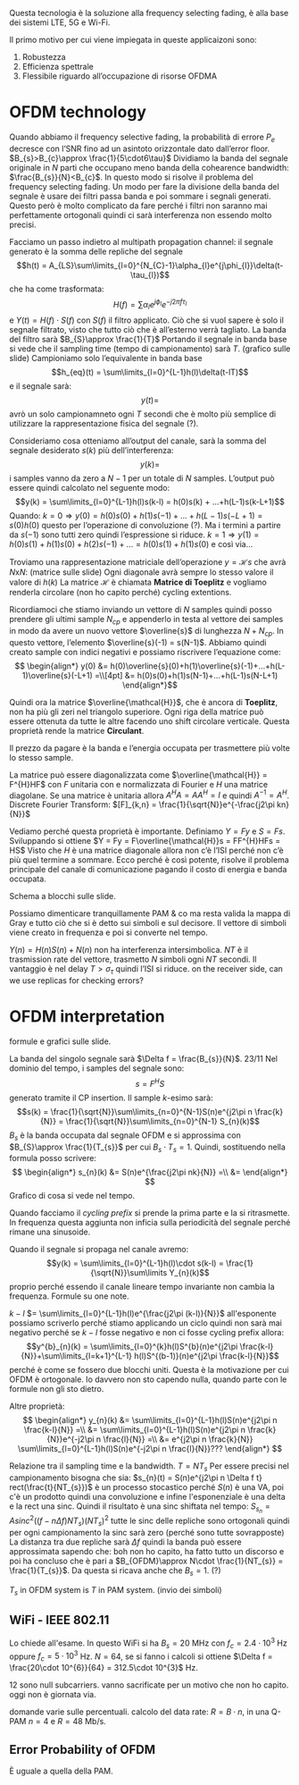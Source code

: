 
Questa tecnologia è la soluzione alla frequency selecting fading, è alla base dei sistemi LTE, 5G e Wi-Fi. 

Il primo motivo per cui viene impiegata in queste applicaizoni sono:
1. Robustezza
2. Efficienza spettrale
3. Flessibile riguardo all’occupazione di risorse OFDMA

# OFDM technology

Quando abbiamo il frequency selective fading, la probabilità di errore $P_{e}$ decresce con l’SNR fino ad un asintoto orizzontale dato dall’error floor.
$B_{s}>B_{c}\approx \frac{1}{5\cdot6\tau}$
Dividiamo la banda del segnale originale in $N$ parti che occupano meno banda della cohearence bandwidth: $\frac{B_{s}}{N}<B_{c}$.
In questo modo si risolve il problema del frequency selecting fading. 
Un modo per fare la divisione della banda del segnale è usare dei filtri passa banda e poi sommare i segnali generati. Questo però è molto complicato da fare perché i filtri non saranno mai perfettamente ortogonali quindi ci sarà interferenza non essendo molto precisi.

Facciamo un passo indietro al multipath propagation channel:
il segnale generato è la somma delle repliche del segnale $$h(t) = A_{LS}\sum\limits_{l=0}^{N_{C}-1}\alpha_{l}e^{j\phi_{l}}\delta(t-\tau_{l})$$ che ha come trasformata: $$H(f) = \sum\limits \alpha_{l}e^{j\phi_{l}}e^{-j2\pi f\tau_{l}}$$ e $Y(t) = H(f)\cdot S(f)$ con $S(f)$ il filtro applicato.
Ciò che si vuol sapere è solo il segnale filtrato, visto che tutto ciò che è all’esterno verrà tagliato. La banda del filtro sarà $B_{S}\approx \frac{1}{T}$
Portando il segnale in banda base si vede che il sampling time (tempo di campionamento) sarà $T$. (grafico sulle slide)
Campioniamo solo l’equivalente in banda base $$h_{eq}(t) = \sum\limits_{l=0}^{L-1}h(l)\delta(t-lT)$$
e il segnale sarà: $$y(t) = $$
avrò un solo campionamneto ogni $T$ secondi che è molto più semplice di utilizzare la rappresentazione fisica del segnale (?).

Consideriamo cosa otteniamo all’output del canale, sarà la somma del segnale desiderato $s(k)$ più dell’interferenza: $$y(k) = $$ i samples vanno da zero a $N-1$ per un totale di $N$ samples. L’output può essere quindi calcolato nel seguente modo: $$y(k) = \sum\limits_{l=0}^{L-1}h(l)s(k-l) = h(0)s(k) + …+h(L-1)s(k-L+1)$$
Quando: $k=0 \Rightarrow y(0) = h(0)s(0)+h(1)s(-1)+…+h(L-1)s(-L+1) = s(0)h(0)$ questo per l’operazione di convoluzione (?). Ma i termini a partire da $s(-1)$ sono tutti zero quindi l’espressione si riduce. 
$k=1 \Rightarrow y(1) = h(0)s(1)+h(1)s(0)+h(2)s(-1) + … = h(0)s(1) + h(1)s(0)$
e così via…

Troviamo una rappresentazione matriciale dell’operazione $y = \mathcal{H}s$ che avrà $N\text{x}N$: (matrice sulle slide)
Ogni diagonale avrà sempre lo stesso valore il valore di $h(k)$
La matrice $\mathcal{H}$ è chiamata **Matrice di Toeplitz** e vogliamo renderla circolare (non ho capito perché) cycling extentions. 

Ricordiamoci che stiamo inviando un vettore di $N$ samples quindi posso prendere gli ultimi sample $N_{cp}$ e appenderlo in testa al vettore dei samples in modo da avere un nuovo vettore $\overline{s}$ di lunghezza $N+N_{cp}$. In questo vettore, l’elemento $\overline{s}(-1) = s(N-1)$.
Abbiamo quindi creato sample con indici negativi e possiamo riscrivere l’equazione come: 
$$
\begin{align*}
y(0) &= h(0)\overline{s}(0)+h(1)\overline{s}(-1)+…+h(L-1)\overline{s}(-L+1) =\\[4pt]
&= h(0)s(0)+h(1)s(N-1)+…+h(L-1)s(N-L+1)
\end{align*}$$

Quindi ora la matrice $\overline{\mathcal{H}}$, che è ancora di **Toeplitz**, non ha più gli zeri nel triangolo superiore. Ogni riga della matrice può essere ottenuta da tutte le altre facendo uno shift circolare verticale. 
Questa proprietà rende la matrice **Circulant**.

Il prezzo da pagare è la banda e l’energia occupata per trasmettere più volte lo stesso sample.

La matrice può essere diagonalizzata come $\overline{\mathcal{H}} = F^{H}HF$ con $F$ unitaria con e normalizzata di Fourier e $H$ una matrice diagolane.
Se una matrice è unitaria allora $A^{H}A = AA^{H} = I$ e quindi $A^{-1}=A^{H}$.
Discrete Fourier Transform: $[F]_{k,n} = \frac{1}{\sqrt{N}}e^{-\frac{j2\pi kn}{N}}$

Vediamo perché questa proprietà è importante.
Definiamo $Y = Fy$ e $S = Fs$. 
Sviluppando si ottiene $Y = Fy = F\overline{\mathcal{H}}s = FF^{H}HFs = HS$
Visto che $H$ è una matrice diagonale allora non c’è l’ISI perché non c’è più quel termine a sommare. Ecco perché è così potente, risolve il problema principale del canale di comunicazione pagando il costo di energia e banda occupata.

Schema a blocchi sulle slide. 

Possiamo dimenticare tranquillamente PAM & co ma resta valida la mappa di Gray e tutto ciò che si è detto sui simboli e sul decisore.
Il vettore di simboli viene creato in frequenza e poi si converte nel tempo.

$Y(n) = H(n)S(n) +N(n)$ non ha interferenza intersimbolica. 
$NT$ è il trasmission rate del vettore, trasmetto $N$ simboli ogni $NT$ secondi. Il vantaggio è nel delay $T > \sigma_{\tau}$ quindi l’ISI si riduce.
on the receiver side, can we use replicas for checking errors? 

# OFDM interpretation

formule e grafici sulle slide.

La banda del singolo segnale sarà $\Delta f = \frac{B_{s}}{N}$.
23/11
Nel dominio del tempo, i samples del segnale sono: $$s = F^{H}S$$
generato tramite il CP insertion. 
Il sample $k$-esimo sarà: $$s(k) = \frac{1}{\sqrt{N}}\sum\limits_{n=0}^{N-1}S(n)e^{j2\pi n \frac{k}{N}} = \frac{1}{\sqrt{N}}\sum\limits_{n=0}^{N-1} S_{n}(k)$$
$B_{s}$ è la banda occupata dal segnale OFDM e si approssima con $B_{S}\approx \frac{1}{T_{s}}$ per cui $B_{s}\cdot T_{s} = 1$. Quindi, sostituendo nella formula posso scrivere: 
$$
\begin{align*}
s_{n}(k) &= S(n)e^{\frac{j2\pi nk}{N}} =\\
&= 
\end{align*}
$$
Grafico di cosa si vede nel tempo. 

Quando facciamo il *cycling prefix* si prende la prima parte e la si ritrasmette. In frequenza questa aggiunta non inficia sulla periodicità del segnale perché rimane una sinusoide. 

Quando il segnale si propaga nel canale avremo: $$y(k) = \sum\limits_{l=0}^{L-1}h(l)\cdot s(k-l) = \frac{1}{\sqrt{N}}\sum\limits Y_{n}(k)$$proprio perché essendo il canale lineare tempo invariante non cambia la frequenza. 
Formule su one note.

$k-l$ $= \sum\limits_{l=0}^{L-1}h(l)e^{\frac{j2\pi (k-l)}{N}}$ all'esponente possiamo scriverlo perché stiamo applicando un ciclo quindi non sarà mai negativo perché se $k-l$ fosse negativo e non ci fosse cycling prefix allora: $$y^{b}_{n}(k) = \sum\limits_{l=0}^{k}h(l)S^{b}(n)e^{j2\pi \frac{k-l}{N}}+\sum\limits_{l=k+1}^{L-1} h(l)S^{(b-1)}(n)e^{j2\pi \frac{k-l}{N}}$$perché è come se fossero due blocchi uniti. Questa è la motivazione per cui OFDM è ortogonale. 
Io davvero non sto capendo nulla, quando parte con le formule non gli sto dietro. 

Altre proprietà:
$$
\begin{align*}
y_{n}(k) &= \sum\limits_{l=0}^{L-1}h(l)S(n)e^{j2\pi n \frac{k-l}{N}} =\\
&= \sum\limits_{l=0}^{L-1}h(l)S(n)e^{j2\pi n \frac{k}{N}}e^{-j2\pi n \frac{l}{N}} =\\
&= e^{j2\pi n \frac{k}{N}} \sum\limits_{l=0}^{L-1}h(l)S(n)e^{-j2\pi n \frac{l}{N}}???
\end{align*} 
$$

Relazione tra il sampling time e la bandwidth.
$T = NT_{s}$
Per essere precisi nel campionamento bisogna che sia:
$s_{n}(t) = S(n)e^{j2\pi n \Delta f t} rect(\frac{t}{NT_{s}})$
è un processo stocastico perché $S(n)$ è una VA, poi c'è un prodotto quindi una convoluzione e infine l'esponenziale è una delta e la rect una sinc. Quindi il risultato è una sinc shiftata nel tempo: 
$S_{s_{n}} = A sinc^{2}((f-n\Delta f)NT_{s})(NT_{s})^{2}$
tutte le sinc delle repliche sono ortogonali quindi per ogni campionamento la sinc sarà zero (perché sono tutte sovrapposte)
La distanza tra due repliche sarà $\Delta f$ quindi la banda può essere approssimata sapendo che: boh non ho capito, ha fatto tutto un discorso e poi ha concluso che è pari a $B_{OFDM}\approx N\cdot \frac{1}{NT_{s}} = \frac{1}{T_{s}}$.
Da questa si ricava anche che $B_{s}= 1$. (?)

$T_{s}$ in OFDM system is $T$ in PAM system. (invio dei simboli)

## WiFi - IEEE 802.11

Lo chiede all'esame.
In questo WiFi si ha $B_{s} = 20$ MHz con $f_{c}= 2.4\cdot 10^{3}$ Hz oppure $f_{c}= 5\cdot 10^{3}$ Hz.
$N = 64$, se si fanno i calcoli si ottiene $\Delta f = \frac{20\cdot 10^{6}}{64} = 312.5\cdot 10^{3}$ Hz.

12 sono null subcarriers. vanno sacrificate per un motivo che non ho capito. oggi non è giornata via. 

domande varie sulle percentuali. 
calcolo del data rate: $R = B\cdot n$, in una Q-PAM $n=4$ e $R = 48$ Mb/s.

## Error Probability of OFDM

È uguale a quella della PAM.





